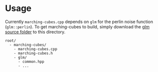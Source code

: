 # Usage

Currently `marching-cubes.cpp` depends on `glm` for the perlin noise function (`glm::perlin`). To get marching-cubes to build, simply download the [glm source folder](https://github.com/g-truc/glm/tree/master/glm) to this directory.

```
root/
  - marching-cubes/
    - marching-cubes.cpp
    - marching-cubes.h
    - glm/
      - common.hpp
      - ...
```
